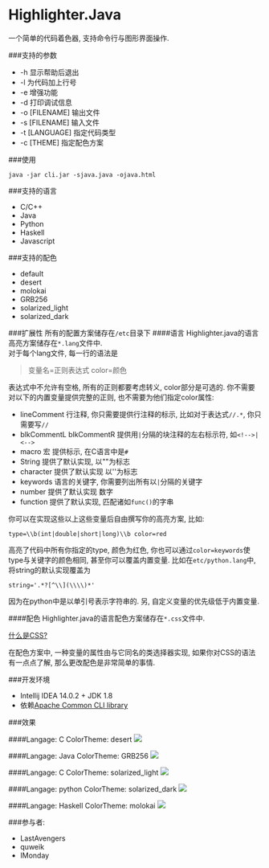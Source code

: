 Highlighter.Java
===================
一个简单的代码着色器, 支持命令行与图形界面操作.

###支持的参数
* -h 显示帮助后退出
* -l 为代码加上行号
* -e 增强功能
* -d 打印调试信息
* -o [FILENAME] 输出文件
* -s [FILENAME] 输入文件
* -t [LANGUAGE] 指定代码类型
* -c [THEME] 指定配色方案

###使用
```
java -jar cli.jar -sjava.java -ojava.html 
```

###支持的语言
* C/C++
* Java
* Python
* Haskell
* Javascript

###支持的配色
* default
* desert
* molokai
* GRB256
* solarized_light
* solarized_dark

###扩展性
所有的配置方案储存在`/etc`目录下
####语言
Highlighter.java的语言高亮方案储存在`*.lang`文件中.<br>
对于每个lang文件, 每一行的语法是

> 变量名=正则表达式 color=颜色 

表达式中不允许有空格, 所有的正则都要考虑转义, color部分是可选的.
你不需要对以下的内置变量提供完整的正则, 也不需要为他们指定color属性:
*  lineComment 行注释, 你只需要提供行注释的标示, 比如对于表达式`//.*`, 你只需要写`//`
*  blkCommentL blkCommentR 提供用`|`分隔的块注释的左右标示符, 如`<!-->|<-->`
*  macro 宏 提供标示, 在C语言中是`#`
*  String 提供了默认实现, 以""为标志
*  character 提供了默认实现 以''为标志
*  keywords 语言的关键字, 你需要列出所有以`|`分隔的关键字
*  number 提供了默认实现 数字
*  function 提供了默认实现, 匹配诸如`func()`的字串

你可以在实现这些以上这些变量后自由撰写你的高亮方案, 比如:
```
type=\\b(int|double|short|long)\\b color=red
```

高亮了代码中所有你指定的type, 颜色为红色, 你也可以通过`color=keywords`使type与关键字的颜色相同, 甚至你可以覆盖内置变量.
比如在`etc/python.lang`中, 将string的默认实现覆盖为
```
string='.*?[^\\](\\\\)*'
```
因为在python中是以单引号表示字符串的. 
另, 自定义变量的优先级低于内置变量.

####配色
Highlighter.java的语言配色方案储存在`*.css`文件中.

[什么是CSS?](http://www.w3school.com.cn/css/)

在配色方案中, 一种变量的属性由与它同名的类选择器实现, 如果你对CSS的语法有一点点了解,
那么更改配色是非常简单的事情.

###开发环境
* Intellij IDEA 14.0.2 + JDK 1.8
* 依赖[Apache Common CLI library](http://commons.apache.org/proper/commons-cli/)

###效果

####Langage: C ColorTheme: desert
![](c_desert.png)

####Langage: Java ColorTheme: GRB256 
![](java_GRB.png)

####Langage: C ColorTheme: solarized_light 
![](c_s_l.png)

####Langage: python ColorTheme: solarized_dark 
![](py_s_d.png)

####Langage: Haskell ColorTheme: molokai 
![](hs_molokai.png)

###参与者:
* LastAvengers
* quweik
* IMonday
